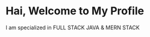 <!---<p align="center">
  <img src="https://readme-typing-svg.herokuapp.com?color=%23348AAD&size=17&center=true&lines=Hi%2C+My+name+is+Siddu+Ganesh;Welcome+to+my+GitHub+Profile" />
</p>

<h2 align="center"><img src="header.gif"></h2>
 <a href="https://wakatime.com/badge/user/018cb669-35aa-41b9-8555-95dffe3a1da2/project/018cb670-b499-4ced-bc5c-f898087c3e99"><img src="https://wakatime.com/badge/user/018cb669-35aa-41b9-8555-95dffe3a1da2/project/018cb670-b499-4ced-bc5c-f898087c3e99.svg" alt="wakatime"></a>
<a href="https://wakatime.com/badge/github/sidduganeshsid/JavaScript-lang"><img src="https://wakatime.com/badge/github/sidduganeshsid/JavaScript-lang.svg" alt="wakatime"></a>

- 👋 Hi, I’m @sidduganeshsid
- 👀 I’m interested in Programming (c++)
- 🌱 I’m currently learning c++ .
- 💞️ I’m looking to collaborate on c++ projects ...
- 📫 How to reach me "email:sidduganeshengineer@gmail.com" ...


sidduganeshsid/sidduganeshsid is a ✨ special ✨ repository because its `README.md` (this file) appears on your GitHub profile.
You can click the Preview link to take a look at your changes.
--->
# Hai, Welcome to My Profile
I am specialized in FULL STACK JAVA & MERN STACK
